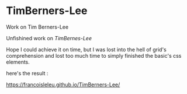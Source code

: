 # TimBerners-Lee
Work on Tim Berners-Lee


Unfishined work on *TimBernes-Lee*

Hope I could achieve it on time, but I was lost into the hell of grid's comprehension and lost too much time to simply finished the basic's css elements.

here's the result :

https://francoisleleu.github.io/TimBerners-Lee/
